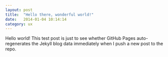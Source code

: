 ```yaml
---
layout: post
title:  "Hello there, wonderful world!"
date:   2014-01-04 10:14:14
category: ux
---
```


Hello world! This test post is just to see whether GitHub Pages auto-regenerates the Jekyll blog data immediately when I push a new post to the repo. 
